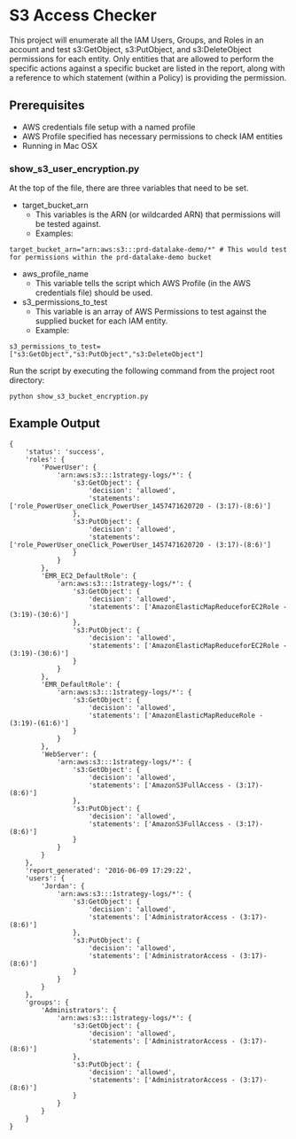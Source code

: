 # S3 Access Checker

This project will enumerate all the IAM Users, Groups, and Roles in an account and test s3:GetObject, s3:PutObject, and s3:DeleteObject permissions for each entity. Only entities that are allowed to perform the specific actions against a specific bucket are listed in the report, along with a reference to which statement (within a Policy) is providing the permission.

## Prerequisites
- AWS credentials file setup with a named profile
- AWS Profile specified has necessary permissions to check IAM entities
- Running in Mac OSX

### show_s3_user_encryption.py

At the top of the file, there are three variables that need to be set.

- target_bucket_arn
    - This variables is the ARN (or wildcarded ARN) that permissions will be tested against. 
    - Examples:
```
target_bucket_arn="arn:aws:s3:::prd-datalake-demo/*" # This would test for permissions within the prd-datalake-demo bucket
```
- aws_profile_name
    - This variable tells the script which AWS Profile (in the AWS credentials file) should be used. 
- s3_permissions_to_test
    - This variable is an array of AWS Permissions to test against the supplied bucket for each IAM entity.
    - Example:
```
s3_permissions_to_test=["s3:GetObject","s3:PutObject","s3:DeleteObject"]
```

Run the script by executing the following command from the project root directory:
```
python show_s3_bucket_encryption.py
```

## Example Output

```
{
	'status': 'success',
	'roles': {
		'PowerUser': {
			'arn:aws:s3:::1strategy-logs/*': {
				's3:GetObject': {
					'decision': 'allowed',
					'statements': ['role_PowerUser_oneClick_PowerUser_1457471620720 - (3:17)-(8:6)']
				},
				's3:PutObject': {
					'decision': 'allowed',
					'statements': ['role_PowerUser_oneClick_PowerUser_1457471620720 - (3:17)-(8:6)']
				}
			}
		},
		'EMR_EC2_DefaultRole': {
			'arn:aws:s3:::1strategy-logs/*': {
				's3:GetObject': {
					'decision': 'allowed',
					'statements': ['AmazonElasticMapReduceforEC2Role - (3:19)-(30:6)']
				},
				's3:PutObject': {
					'decision': 'allowed',
					'statements': ['AmazonElasticMapReduceforEC2Role - (3:19)-(30:6)']
				}
			}
		},
		'EMR_DefaultRole': {
			'arn:aws:s3:::1strategy-logs/*': {
				's3:GetObject': {
					'decision': 'allowed',
					'statements': ['AmazonElasticMapReduceRole - (3:19)-(61:6)']
				}
			}
		},
		'WebServer': {
			'arn:aws:s3:::1strategy-logs/*': {
				's3:GetObject': {
					'decision': 'allowed',
					'statements': ['AmazonS3FullAccess - (3:17)-(8:6)']
				},
				's3:PutObject': {
					'decision': 'allowed',
					'statements': ['AmazonS3FullAccess - (3:17)-(8:6)']
				}
			}
		}
	},
	'report_generated': '2016-06-09 17:29:22',
	'users': {
		'Jordan': {
			'arn:aws:s3:::1strategy-logs/*': {
				's3:GetObject': {
					'decision': 'allowed',
					'statements': ['AdministratorAccess - (3:17)-(8:6)']
				},
				's3:PutObject': {
					'decision': 'allowed',
					'statements': ['AdministratorAccess - (3:17)-(8:6)']
				}
			}
		}
	},
	'groups': {
		'Administrators': {
			'arn:aws:s3:::1strategy-logs/*': {
				's3:GetObject': {
					'decision': 'allowed',
					'statements': ['AdministratorAccess - (3:17)-(8:6)']
				},
				's3:PutObject': {
					'decision': 'allowed',
					'statements': ['AdministratorAccess - (3:17)-(8:6)']
				}
			}
		}
	}
}
```

